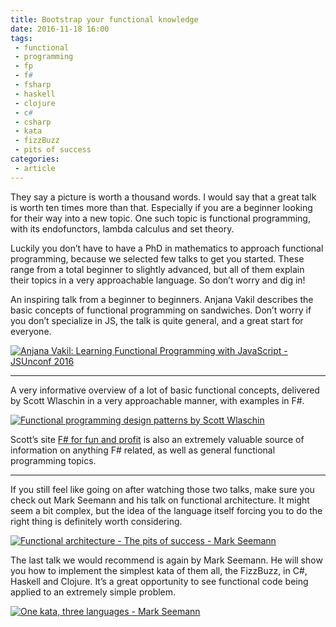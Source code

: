 ```yaml
---
title: Bootstrap your functional knowledge
date: 2016-11-18 16:00
tags:
 - functional
 - programming
 - fp
 - f#
 - fsharp
 - haskell
 - clojure
 - c#
 - csharp
 - kata
 - fizzBuzz
 - pits of success
categories:
 - article
---
```


They say a picture is worth a thousand words. I would say that a great talk is worth ten times more than that. Especially if you are a beginner looking for their way into a new topic. One such topic is functional programming, with its endofunctors, lambda calculus and set theory.

Luckily you don’t have to have a PhD in mathematics to approach functional programming, because we selected few talks to get you started. These range from a total beginner to slightly advanced, but all of them explain their topics in a very approachable language. So don’t worry and dig in!

An inspiring talk from a beginner to beginners. Anjana Vakil describes the basic concepts of functional programming on sandwiches. Don’t worry if you don’t specialize in JS, the talk is quite general, and a great start for everyone.

[![Anjana Vakil: Learning Functional Programming with JavaScript - JSUnconf 2016](http://img.youtube.com/vi/e-5obm1G_FY/0.jpg)](https://www.youtube.com/watch?v=e-5obm1G_FY "Anjana Vakil: Learning Functional Programming with JavaScript - JSUnconf 2016")

---
A very informative overview of a lot of basic functional concepts, delivered by Scott Wlaschin in a very approachable manner, with examples in F#.

[![Functional programming design patterns by Scott Wlaschin](http://img.youtube.com/vi/E8I19uA-wGY/0.jpg)](https://www.youtube.com/watch?v=E8I19uA-wGY "Functional programming design patterns by Scott Wlaschin")

Scott’s site [F# for fun and profit](http://fsharpforfunandprofit.com) is also an extremely valuable source of information on anything F# related, as well as general functional programming topics.

---

If you still feel like going on after watching those two talks, make sure you check out Mark Seemann and his talk on functional architecture. It might seem a bit complex, but the idea of the language itself forcing you to do the right thing is definitely worth considering.

[![Functional architecture - The pits of success - Mark Seemann](http://img.youtube.com/vi/US8QG9I1XW0/0.jpg)](https://www.youtube.com/watch?v=US8QG9I1XW0 "Functional architecture - The pits of success - Mark Seemann")

The last talk we would recommend is again by Mark Seemann. He will show you how to implement the simplest kata of them all, the FizzBuzz, in C#, Haskell and Clojure. It’s a great opportunity to see functional code being applied to an extremely simple problem.

[![One kata, three languages - Mark Seemann](http://img.youtube.com/vi/Ux5wUSOsEfc/0.jpg)](https://www.youtube.com/watch?v=Ux5wUSOsEfc "One kata, three languages - Mark Seemann")





